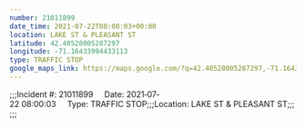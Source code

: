 ```yaml
---
number: 21011899
date_time: 2021-07-22T08:00:03+00:00
location: LAKE ST & PLEASANT ST
latitude: 42.40528005287297
longitude: -71.16433994433113
type: TRAFFIC STOP
google_maps_link: https://maps.google.com/?q=42.40528005287297,-71.16433994433113
---
```


;;;Incident #: 21011899     Date: 2021‐07‐22 08:00:03     Type: TRAFFIC STOP;;;Location: LAKE ST & PLEASANT ST;;;;;;

